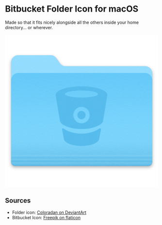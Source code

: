 # Bitbucket Folder Icon for macOS
Made so that it fits nicely alongside all the others inside your home directory... or wherever.

![preview image](preview.png)

## Sources
- Folder icon: [Coloradan on DeviantArt](http://coloradan.deviantart.com/art/Yosemite-Custom-Folder-459481587)
- Bitbucket Icon: [Freepik on flaticon](http://www.flaticon.com/free-icon/bit-bucket-logo_37104a)

